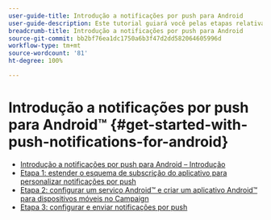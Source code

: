 ```yaml
---
user-guide-title: Introdução a notificações por push para Android
user-guide-description: Este tutorial guiará você pelas etapas relativas ao envio de notificações por push do Adobe Campaign para um aplicativo Android.
breadcrumb-title: Introdução a notificações por push para Android
source-git-commit: bb2bf76ea1dc1750a6b3f47d2dd582064605996d
workflow-type: tm+mt
source-wordcount: '81'
ht-degree: 100%

---
```



# Introdução a notificações por push para Android™ {#get-started-with-push-notifications-for-android}

+ [Introdução a notificações por push para Android – Introdução](/help/tutorial-get-started-with-push-notifications-for-android/introduction.md)
+ [Etapa 1: estender o esquema de subscrição do aplicativo para personalizar notificações por push](/help/tutorial-get-started-with-push-notifications-for-android/extend-the-app-subscription-schema.md)
+ [Etapa 2: configurar um serviço Android™ e criar um aplicativo Android™ para dispositivos móveis no Campaign](/help/tutorial-get-started-with-push-notifications-for-android/configure-an-android-service-in-campaign.md)
+ [Etapa 3: configurar e enviar notificações por push](/help/tutorial-get-started-with-push-notifications-for-android/configure-and-send-push-notifications.md)
